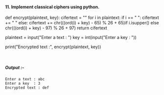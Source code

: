 #### 11. Implement classical ciphers using python.


def encrypt(plaintext, key):
    cifertext = ""
    for i in plaintext:
        if i == " ":
            cifertext += " "
        else:
            cifertext += chr(((ord(i) + key) - 65) % 26 + 65)if i.isupper() else chr(((ord(i) + key) - 97) % 26 + 97)
    return cifertext


plaintext = input("Enter a text : ")
key = int(input("Enter a key  : "))

print("Encrypted text :", encrypt(plaintext, key))


<br>

##### *Output* :-

```
Enter a text : abc
Enter a key  : 3
Encrypted text : def
```